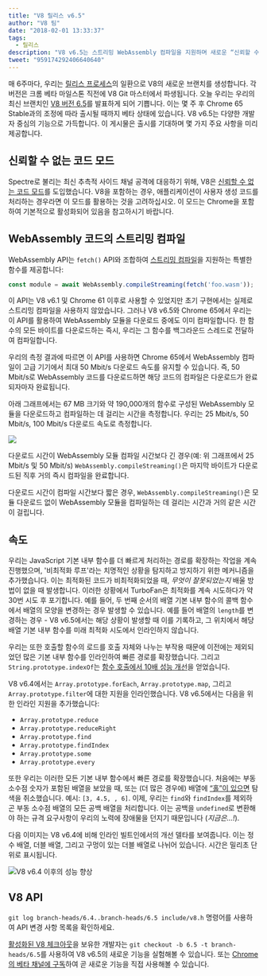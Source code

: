 ```yaml
---
title: "V8 릴리스 v6.5"
author: "V8 팀"
date: "2018-02-01 13:33:37"
tags: 
  - 릴리스
description: "V8 v6.5는 스트리밍 WebAssembly 컴파일을 지원하며 새로운 “신뢰할 수 없는 코드 모드”를 포함합니다."
tweet: "959174292406640640"
---
```

매 6주마다, 우리는 [릴리스 프로세스](/docs/release-process)의 일환으로 V8의 새로운 브랜치를 생성합니다. 각 버전은 크롬 베타 마일스톤 직전에 V8 Git 마스터에서 파생됩니다. 오늘 우리는 우리의 최신 브랜치인 [V8 버전 6.5](https://chromium.googlesource.com/v8/v8.git/+log/branch-heads/6.5)를 발표하게 되어 기쁩니다. 이는 몇 주 후 Chrome 65 Stable과의 조정에 따라 출시될 때까지 베타 상태에 있습니다. V8 v6.5는 다양한 개발자 중심의 기능으로 가득합니다. 이 게시물은 출시를 기대하며 몇 가지 주요 사항을 미리 제공합니다.

<!--truncate-->
## 신뢰할 수 없는 코드 모드

Spectre로 불리는 최신 추측적 사이드 채널 공격에 대응하기 위해, V8은 [신뢰할 수 없는 코드 모드](/docs/untrusted-code-mitigations)를 도입했습니다. V8을 포함하는 경우, 애플리케이션이 사용자 생성 코드를 처리하는 경우라면 이 모드를 활용하는 것을 고려하십시오. 이 모드는 Chrome을 포함하여 기본적으로 활성화되어 있음을 참고하시기 바랍니다.

## WebAssembly 코드의 스트리밍 컴파일

WebAssembly API는 `fetch()` API와 조합하여 [스트리밍 컴파일](https://developers.google.com/web/updates/2018/04/loading-wasm)을 지원하는 특별한 함수를 제공합니다:

```js
const module = await WebAssembly.compileStreaming(fetch('foo.wasm'));
```

이 API는 V8 v6.1 및 Chrome 61 이후로 사용할 수 있었지만 초기 구현에서는 실제로 스트리밍 컴파일을 사용하지 않았습니다. 그러나 V8 v6.5와 Chrome 65에서 우리는 이 API를 활용하여 WebAssembly 모듈을 다운로드 중에도 이미 컴파일합니다. 한 함수의 모든 바이트를 다운로드하는 즉시, 우리는 그 함수를 백그라운드 스레드로 전달하여 컴파일합니다.

우리의 측정 결과에 따르면 이 API를 사용하면 Chrome 65에서 WebAssembly 컴파일이 고급 기기에서 최대 50 Mbit/s 다운로드 속도를 유지할 수 있습니다. 즉, 50 Mbit/s로 WebAssembly 코드를 다운로드하면 해당 코드의 컴파일은 다운로드가 완료되자마자 완료됩니다.

아래 그래프에서는 67 MB 크기와 약 190,000개의 함수로 구성된 WebAssembly 모듈을 다운로드하고 컴파일하는 데 걸리는 시간을 측정합니다. 우리는 25 Mbit/s, 50 Mbit/s, 100 Mbit/s 다운로드 속도로 측정합니다.

![](/_img/v8-release-65/wasm-streaming-compilation.svg)

다운로드 시간이 WebAssembly 모듈 컴파일 시간보다 긴 경우(예: 위 그래프에서 25 Mbit/s 및 50 Mbit/s) `WebAssembly.compileStreaming()`은 마지막 바이트가 다운로드된 직후 거의 즉시 컴파일을 완료합니다.

다운로드 시간이 컴파일 시간보다 짧은 경우, `WebAssembly.compileStreaming()`은 모듈 다운로드 없이 WebAssembly 모듈을 컴파일하는 데 걸리는 시간과 거의 같은 시간이 걸립니다.

## 속도

우리는 JavaScript 기본 내부 함수를 더 빠르게 처리하는 경로를 확장하는 작업을 계속 진행했으며, '비최적화 루프'라는 치명적인 상황을 탐지하고 방지하기 위한 메커니즘을 추가했습니다. 이는 최적화된 코드가 비최적화되었을 때, _무엇이 잘못되었는지_ 배울 방법이 없을 때 발생합니다. 이러한 상황에서 TurboFan은 최적화를 계속 시도하다가 약 30번 시도 후 포기합니다. 예를 들어, 두 번째 순서의 배열 기본 내부 함수의 콜백 함수에서 배열의 모양을 변경하는 경우 발생할 수 있습니다. 예를 들어 배열의 `length`를 변경하는 경우 - V8 v6.5에서는 해당 상황이 발생할 때 이를 기록하고, 그 위치에서 해당 배열 기본 내부 함수를 미래 최적화 시도에서 인라인하지 않습니다.

우리는 또한 호출할 함수의 로드를 호출 자체와 나누는 부작용 때문에 이전에는 제외되었던 많은 기본 내부 함수를 인라인하여 빠른 경로를 확장했습니다. 그리고 `String.prototype.indexOf`는 [함수 호출에서 10배 성능 개선](https://bugs.chromium.org/p/v8/issues/detail?id=6270)을 얻었습니다.

V8 v6.4에서는 `Array.prototype.forEach`, `Array.prototype.map`, 그리고 `Array.prototype.filter`에 대한 지원을 인라인했습니다. V8 v6.5에서는 다음을 위한 인라인 지원을 추가했습니다:

- `Array.prototype.reduce`
- `Array.prototype.reduceRight`
- `Array.prototype.find`
- `Array.prototype.findIndex`
- `Array.prototype.some`
- `Array.prototype.every`

또한 우리는 이러한 모든 기본 내부 함수에서 빠른 경로를 확장했습니다. 처음에는 부동 소수점 숫자가 포함된 배열을 보았을 때, 또는 (더 많은 경우에) 배열에 [“홀”이 있으면](/blog/elements-kinds) 탐색을 취소했습니다. 예시: `[3, 4.5, , 6]`. 이제, 우리는 `find`와 `findIndex`를 제외하곤 부동 소수점 배열의 모든 공백 배열을 처리합니다. 이는 공백을 `undefined`로 변환해야 하는 규격 요구사항이 우리의 노력에 장애물을 던지기 때문입니다 (_지금은…!_).

다음 이미지는 V8 v6.4에 비해 인라인 빌트인에서의 개선 델타를 보여줍니다. 이는 정수 배열, 더블 배열, 그리고 구멍이 있는 더블 배열로 나뉘어 있습니다. 시간은 밀리초 단위로 표시됩니다.

![V8 v6.4 이후의 성능 향상](/_img/v8-release-65/performance-improvements.svg)

## V8 API

`git log branch-heads/6.4..branch-heads/6.5 include/v8.h` 명령어를 사용하여 API 변경 사항 목록을 확인하세요.

[활성화된 V8 체크아웃](/docs/source-code#using-git)을 보유한 개발자는 `git checkout -b 6.5 -t branch-heads/6.5`를 사용하여 V8 v6.5의 새로운 기능을 실험해볼 수 있습니다. 또는 [Chrome의 베타 채널에 구독](https://www.google.com/chrome/browser/beta.html)하여 곧 새로운 기능을 직접 사용해볼 수 있습니다.
